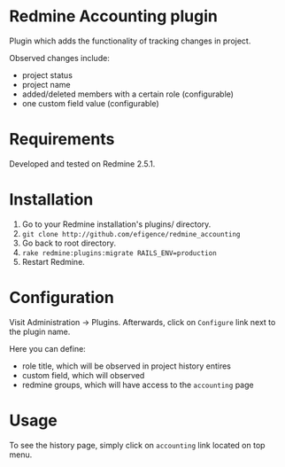 # Redmine Accounting plugin

Plugin which adds the functionality of tracking changes in project.

Observed changes include:

* project status
* project name
* added/deleted members with a certain role (configurable)
* one custom field value (configurable)

# Requirements

Developed and tested on Redmine 2.5.1.

# Installation

1. Go to your Redmine installation's plugins/ directory.
2. `git clone http://github.com/efigence/redmine_accounting`
3. Go back to root directory.
4. `rake redmine:plugins:migrate RAILS_ENV=production`
5. Restart Redmine.

# Configuration

Visit Administration -> Plugins. Afterwards, click on `Configure` link next to the plugin name.

Here you can define:

* role title, which will be observed in project history entires
* custom field, which will observed
* redmine groups, which will have access to the `accounting` page

# Usage

To see the history page, simply click on `accounting` link located on top menu.
